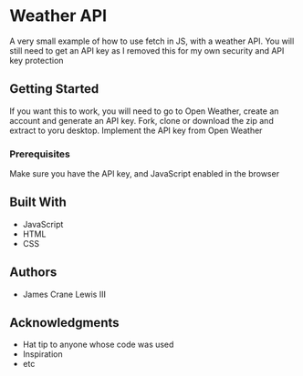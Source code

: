 # Weather API

A very small example of how to use fetch in JS, with a weather API. You will still need to get an API key as I removed this for my own security and API key protection

## Getting Started

If you want this to work, you will need to go to Open Weather, create an account and generate an API key. Fork, clone or download the zip and extract to yoru desktop. Implement the API key from Open Weather

### Prerequisites

Make sure you have the API key, and JavaScript enabled in the browser

## Built With

* JavaScript
* HTML
* CSS

## Authors

* James Crane Lewis III

## Acknowledgments

* Hat tip to anyone whose code was used
* Inspiration
* etc
